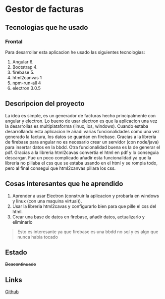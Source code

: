 ﻿# Gestor de facturas
## Tecnologias que he usado
### Frontal
Para desarrollar esta aplicacion he usado las siguientes tecnologias:
1. Angular 6.
2. Bootstrap 4.
3. firebase 5.
4. html2canvas 1
5. npm-run-all 4
6. electron 3.0.5
## Descripcion del proyecto
La idea es simple, es un generador de facturas hecho principalmente con angular y electron.
Lo bueno de usar electron es que la aplicacion una vez la desarrollas es multiplataforma (linux, ios, windows).
Cuando estaba desarrollando esta aplicacion le añadi varias funcionalidades como una vez generado la factura, los datos se guardan en firebase.
Gracias a la libreria de firebase para angular no es necesario crear un servidor (con node/java) para insertar datos en la bbdd.
Otra funcionalidad buena es la de generar el pdf. Gracias a la libreria html2cavas convertia el html en pdf y lo conseguia descargar.
Fue un poco complicado añadir esta funcionalidad ya que la libreria no pillaba el css que se estaba usando en el html y se rompia todo, pero al final consegui que html2canvas pillara los css.
## Cosas interesantes que he aprendido
1. Aprender a usar Electron (construir la aplicacion y probarla en windows y linux (con una maquina virtual)).
2. Usar la libreria html2cavas y configurarlo bien para que pille el css del html.
3. Crear una base de datos en firebase, añadir datos, actualizarlo y eliminarlo
> Esto es interesante ya que firebase es una bbdd no sql y es algo que nunca habia tocado
## Estado
~~Descontinuado~~
## Links
[Github](https://github.com/llius123/angular6-electronV2)
